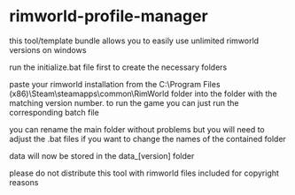 # rimworld-profile-manager

this tool/template bundle allows you to easily use unlimited rimworld versions on windows

run the initialize.bat file first to create the necessary folders

paste your rimworld installation from the
C:\Program Files (x86)\Steam\steamapps\common\RimWorld
folder into the folder with the matching version number.
to run the game you can just run the corresponding batch file

you can rename the main folder without problems but you will
need to adjust the .bat files if you want to change the names
of the contained folder

data will now be stored in the data_[version] folder

please do not distribute this tool with rimworld files included for copyright reasons

